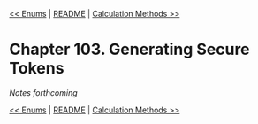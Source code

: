 [&lt;&lt; Enums](ch102-enums.md) | [README](README.md) | [Calculation Methods &gt;&gt;](ch104-calculation-methods.md)

# Chapter 103. Generating Secure Tokens

*Notes forthcoming*

[&lt;&lt; Enums](ch102-enums.md) | [README](README.md) | [Calculation Methods &gt;&gt;](ch104-calculation-methods.md)